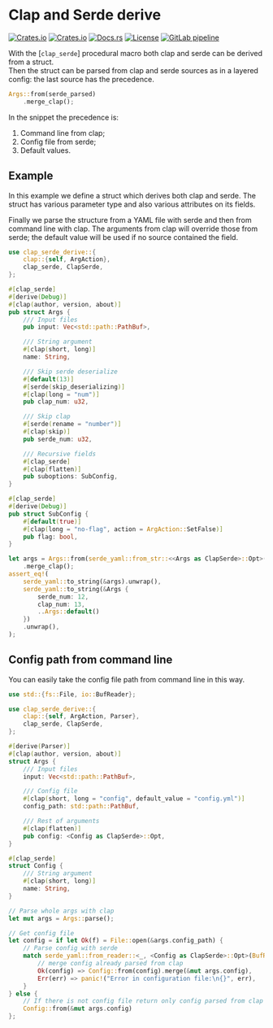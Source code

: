 # Clap and Serde derive

[![Crates.io](https://img.shields.io/crates/v/clap-serde-derive?style=flat-square&logo=rust)](https://crates.io/crates/clap-serde-derive)
[![Crates.io](https://img.shields.io/crates/d/clap-serde-derive?style=flat-square&logo=rust)](https://crates.io/crates/clap-serde-derive)
[![Docs.rs](https://img.shields.io/badge/docs.rs-clap--serde--derive-1234?style=flat-square&logo=docs.rs)](https://docs.rs/clap-serde-derive)
[![License](https://img.shields.io/gitlab/license/DPDmancul/clap-serde-derive?color=brightgreen&style=flat-square&logo=gnu)](https://gitlab.com/DPDmancul/clap-serde-derive/-/blob/main/LICENSE.md)
[![GitLab pipeline](https://img.shields.io/gitlab/pipeline/DPDmancul/clap-serde-derive/main?label=tests&style=flat-square&logo=gitlab)](https://gitlab.com/DPDmancul/clap-serde-derive/builds)

With the [`clap_serde`] procedural macro both clap and serde can be derived from a struct.  
Then the struct can be parsed from clap and serde sources as in a layered config: the last
source has the precedence.

```rust ignore
Args::from(serde_parsed)
    .merge_clap();
```

In the snippet the precedence is:

1. Command line from clap;
2. Config file from serde;
3. Default values.

## Example

In this example we define a struct which derives both clap and serde.
The struct has various parameter type and also various attributes on its fields.

Finally we parse the structure from a YAML file with serde and then from command line with
clap. The arguments from clap will override those from serde; the default value will be used if
no source contained the field.

```rust
use clap_serde_derive::{
    clap::{self, ArgAction},
    clap_serde, ClapSerde,
};

#[clap_serde]
#[derive(Debug)]
#[clap(author, version, about)]
pub struct Args {
    /// Input files
    pub input: Vec<std::path::PathBuf>,

    /// String argument
    #[clap(short, long)]
    name: String,

    /// Skip serde deserialize
    #[default(13)]
    #[serde(skip_deserializing)]
    #[clap(long = "num")]
    pub clap_num: u32,

    /// Skip clap
    #[serde(rename = "number")]
    #[clap(skip)]
    pub serde_num: u32,

    /// Recursive fields
    #[clap_serde]
    #[clap(flatten)]
    pub suboptions: SubConfig,
}

#[clap_serde]
#[derive(Debug)]
pub struct SubConfig {
    #[default(true)]
    #[clap(long = "no-flag", action = ArgAction::SetFalse)]
    pub flag: bool,
}

let args = Args::from(serde_yaml::from_str::<<Args as ClapSerde>::Opt>("number: 12").unwrap())
    .merge_clap();
assert_eq!(
    serde_yaml::to_string(&args).unwrap(),
    serde_yaml::to_string(&Args {
        serde_num: 12,
        clap_num: 13,
        ..Args::default()
    })
    .unwrap(),
);
```

## Config path from command line

You can easily take the config file path from command line in this way.

```rust
use std::{fs::File, io::BufReader};

use clap_serde_derive::{
    clap::{self, ArgAction, Parser},
    clap_serde, ClapSerde,
};

#[derive(Parser)]
#[clap(author, version, about)]
struct Args {
    /// Input files
    input: Vec<std::path::PathBuf>,

    /// Config file
    #[clap(short, long = "config", default_value = "config.yml")]
    config_path: std::path::PathBuf,

    /// Rest of arguments
    #[clap(flatten)]
    pub config: <Config as ClapSerde>::Opt,
}

#[clap_serde]
struct Config {
    /// String argument
    #[clap(short, long)]
    name: String,
}

// Parse whole args with clap
let mut args = Args::parse();

// Get config file
let config = if let Ok(f) = File::open(&args.config_path) {
    // Parse config with serde
    match serde_yaml::from_reader::<_, <Config as ClapSerde>::Opt>(BufReader::new(f)) {
        // merge config already parsed from clap
        Ok(config) => Config::from(config).merge(&mut args.config),
        Err(err) => panic!("Error in configuration file:\n{}", err),
    }
} else {
    // If there is not config file return only config parsed from clap
    Config::from(&mut args.config)
};
```

